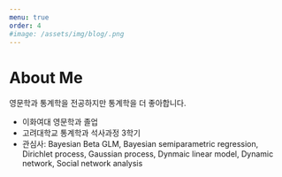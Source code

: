 ```yaml
---
menu: true
order: 4
#image: /assets/img/blog/.png
---
```

# About Me

<p class="message">
  영문학과 통계학을 전공하지만 통계학을 더 좋아합니다.
</p>

* 이화여대 영문학과 졸업
* 고려대학교 통계학과 석사과정 3학기
* 관심사: Bayesian Beta GLM, Bayesian semiparametric regression, Dirichlet process, Gaussian process, Dynmaic linear model, Dynamic network, Social network analysis
